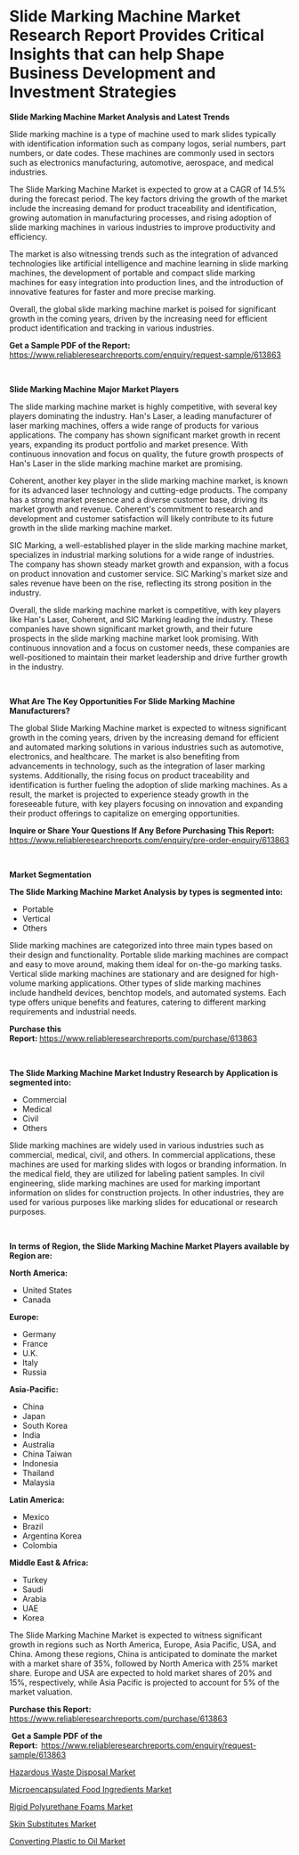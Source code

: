 <p><h1>Slide Marking Machine Market Research Report Provides Critical Insights that can help Shape Business Development and Investment Strategies</h1></p><p><strong>Slide Marking Machine Market Analysis and Latest Trends</strong></p>
<p><p>Slide marking machine is a type of machine used to mark slides typically with identification information such as company logos, serial numbers, part numbers, or date codes. These machines are commonly used in sectors such as electronics manufacturing, automotive, aerospace, and medical industries.</p><p>The Slide Marking Machine Market is expected to grow at a CAGR of 14.5% during the forecast period. The key factors driving the growth of the market include the increasing demand for product traceability and identification, growing automation in manufacturing processes, and rising adoption of slide marking machines in various industries to improve productivity and efficiency.</p><p>The market is also witnessing trends such as the integration of advanced technologies like artificial intelligence and machine learning in slide marking machines, the development of portable and compact slide marking machines for easy integration into production lines, and the introduction of innovative features for faster and more precise marking.</p><p>Overall, the global slide marking machine market is poised for significant growth in the coming years, driven by the increasing need for efficient product identification and tracking in various industries.</p></p>
<p><strong>Get a Sample PDF of the Report:&nbsp;</strong> <a href="https://www.reliableresearchreports.com/enquiry/request-sample/613863">https://www.reliableresearchreports.com/enquiry/request-sample/613863</a></p>
<p>&nbsp;</p>
<p><strong>Slide Marking Machine Major Market Players</strong></p>
<p><p>The slide marking machine market is highly competitive, with several key players dominating the industry. Han's Laser, a leading manufacturer of laser marking machines, offers a wide range of products for various applications. The company has shown significant market growth in recent years, expanding its product portfolio and market presence. With continuous innovation and focus on quality, the future growth prospects of Han's Laser in the slide marking machine market are promising.</p><p>Coherent, another key player in the slide marking machine market, is known for its advanced laser technology and cutting-edge products. The company has a strong market presence and a diverse customer base, driving its market growth and revenue. Coherent's commitment to research and development and customer satisfaction will likely contribute to its future growth in the slide marking machine market.</p><p>SIC Marking, a well-established player in the slide marking machine market, specializes in industrial marking solutions for a wide range of industries. The company has shown steady market growth and expansion, with a focus on product innovation and customer service. SIC Marking's market size and sales revenue have been on the rise, reflecting its strong position in the industry.</p><p>Overall, the slide marking machine market is competitive, with key players like Han's Laser, Coherent, and SIC Marking leading the industry. These companies have shown significant market growth, and their future prospects in the slide marking machine market look promising. With continuous innovation and a focus on customer needs, these companies are well-positioned to maintain their market leadership and drive further growth in the industry.</p></p>
<p>&nbsp;</p>
<p><strong>What Are The Key Opportunities For Slide Marking Machine Manufacturers?</strong></p>
<p><p>The global Slide Marking Machine market is expected to witness significant growth in the coming years, driven by the increasing demand for efficient and automated marking solutions in various industries such as automotive, electronics, and healthcare. The market is also benefiting from advancements in technology, such as the integration of laser marking systems. Additionally, the rising focus on product traceability and identification is further fueling the adoption of slide marking machines. As a result, the market is projected to experience steady growth in the foreseeable future, with key players focusing on innovation and expanding their product offerings to capitalize on emerging opportunities.</p></p>
<p><strong>Inquire or Share Your Questions If Any Before Purchasing This Report:</strong> <a href="https://www.reliableresearchreports.com/enquiry/pre-order-enquiry/613863">https://www.reliableresearchreports.com/enquiry/pre-order-enquiry/613863</a></p>
<p>&nbsp;</p>
<p><strong>Market Segmentation</strong></p>
<p><strong>The Slide Marking Machine Market Analysis by types is segmented into:</strong></p>
<p><ul><li>Portable</li><li>Vertical</li><li>Others</li></ul></p>
<p><p>Slide marking machines are categorized into three main types based on their design and functionality. Portable slide marking machines are compact and easy to move around, making them ideal for on-the-go marking tasks. Vertical slide marking machines are stationary and are designed for high-volume marking applications. Other types of slide marking machines include handheld devices, benchtop models, and automated systems. Each type offers unique benefits and features, catering to different marking requirements and industrial needs.</p></p>
<p><strong>Purchase this Report:&nbsp;</strong><a href="https://www.reliableresearchreports.com/purchase/613863">https://www.reliableresearchreports.com/purchase/613863</a></p>
<p>&nbsp;</p>
<p><strong>The Slide Marking Machine Market Industry Research by Application is segmented into:</strong></p>
<p><ul><li>Commercial</li><li>Medical</li><li>Civil</li><li>Others</li></ul></p>
<p><p>Slide marking machines are widely used in various industries such as commercial, medical, civil, and others. In commercial applications, these machines are used for marking slides with logos or branding information. In the medical field, they are utilized for labeling patient samples. In civil engineering, slide marking machines are used for marking important information on slides for construction projects. In other industries, they are used for various purposes like marking slides for educational or research purposes.</p></p>
<p>&nbsp;</p>
<p><strong>In terms of Region, the Slide Marking Machine Market Players available by Region are:</strong></p>
<p>
    <p> <strong> North America: </strong>
        <ul>
            <li>United States</li>
            <li>Canada</li>
        </ul>
        </p> 
    <p> <strong> Europe: </strong>
        <ul>
            <li>Germany</li>
            <li>France</li>
            <li>U.K.</li>
            <li>Italy</li>
            <li>Russia</li>
        </ul>
        </p> 
    <p> <strong> Asia-Pacific: </strong>
        <ul>
            <li>China</li>
            <li>Japan</li>
            <li>South Korea</li>
            <li>India</li>
            <li>Australia</li>
            <li>China Taiwan</li>
            <li>Indonesia</li>
            <li>Thailand</li>
            <li>Malaysia</li>
        </ul>
        </p> 
    <p> <strong> Latin America: </strong>
        <ul>
            <li>Mexico</li>
            <li>Brazil</li>
            <li>Argentina Korea</li>
            <li>Colombia</li>
        </ul>
        </p> 
    <p> <strong> Middle East & Africa: </strong>
        <ul>
            <li>Turkey</li>
            <li>Saudi</li>
            <li>Arabia</li>
            <li>UAE</li>
            <li>Korea</li>
        </ul>
    </p>
    </p>
<p><p>The Slide Marking Machine Market is expected to witness significant growth in regions such as North America, Europe, Asia Pacific, USA, and China. Among these regions, China is anticipated to dominate the market with a market share of 35%, followed by North America with 25% market share. Europe and USA are expected to hold market shares of 20% and 15%, respectively, while Asia Pacific is projected to account for 5% of the market valuation.</p></p>
<p><strong>Purchase this Report: </strong><a href="https://www.reliableresearchreports.com/purchase/613863">https://www.reliableresearchreports.com/purchase/613863</a></p>
<p>&nbsp;<strong>Get a Sample PDF of the Report:&nbsp;&nbsp;</strong><a href="https://www.reliableresearchreports.com/enquiry/request-sample/613863">https://www.reliableresearchreports.com/enquiry/request-sample/613863</a></p>
<p><strong></strong></p>
<p><p><a href="https://medium.com/@evertkohler82/analyzing-hazardous-waste-disposal-market-global-industry-perspective-and-forecast-2024-to-2031-5de3ae528006">Hazardous Waste Disposal Market</a></p><p><a href="https://github.com/markusgodoy/Market-Research-Report-List-2/blob/main/microencapsulated-food-ingredients-market.md">Microencapsulated Food Ingredients Market</a></p><p><a href="https://github.com/luckyshygirl/Market-Research-Report-List-3/blob/main/rigid-polyurethane-foams-market.md">Rigid Polyurethane Foams Market</a></p><p><a href="https://medium.com/@karleeprice2004/skin-substitutes-market-comprehensive-assessment-by-type-application-and-geography-3b1892600fce">Skin Substitutes Market</a></p><p><a href="https://medium.com/@karleeprice2004/converting-plastic-to-oil-market-outlook-industry-overview-and-forecast-2024-to-2031-2fd9c3d1af52">Converting Plastic to Oil Market</a></p></p>
